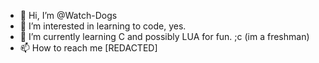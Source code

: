 - 👋 Hi, I’m @Watch-Dogs
- 👀 I’m interested in learning to code, yes.
- 🌱 I’m currently learning C and possibly LUA for fun. ;c (im a freshman)
- 📫 How to reach me [REDACTED]
